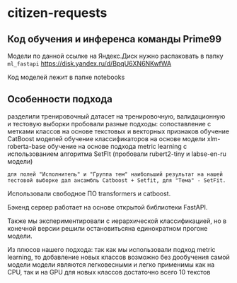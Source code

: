 # citizen-requests



## Код обучения и инференса команды Prime99

Модели по данной ссылке на Яндекс.Диск нужно распаковать в папку `ml_fastapi`
https://disk.yandex.ru/d/BpqU6XN6NKwfWA

Код моделей лежит в папке notebooks


## Особенности подхода

   разделили тренировочный датасет на тренировочную, валидационную и тестовую выборки
   пробовали разные подходы:
        сопоставление с метками классов на основе текстовых и векторных признаков
        обучение CatBoost моделей
        обучение классификаторов на основе модели xlm-roberta-base
        обучение на основе подхода metric learning с использованием алгоритма SetFIt      (пробовали rubert2-tiny и labse-en-ru модели)

    для полей "Исполнитель" и "Группа тем" наибольший результат на нашей тестовой выборке дал ансамбль Catboost + Setfit, для "Тема" - SetFit.

Использовали свободное ПО transformers и catboost.

Бэкенд сервер работает на основе открытой библиотеки FastAPI.

Также мы экспериментировали с иерархической классификацией, но в конечной версии решили остановитьсяна единократном прогоне модели.


Из плюсов нашего подхода:
    так как мы использовали подход metric learning, то добавление новых классов возможно без дообучения самой модели
    модели являются легковесными и легко применимы как на CPU, так и на GPU
    для новых классов достаточно всего 10 текстов
